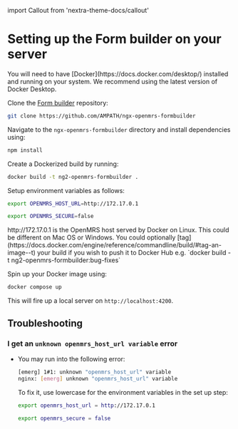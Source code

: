 import Callout from 'nextra-theme-docs/callout'

# Setting up the Form builder on your server

<Callout emoji="ℹ️">
  You will need to have [Docker](https://docs.docker.com/desktop/) installed and
  running on your system. We recommend using the latest version of Docker Desktop.
</Callout>

Clone the [Form builder](https://github.com/AMPATH/ngx-openmrs-formbuilder) repository:

```sh
git clone https://github.com/AMPATH/ngx-openmrs-formbuilder
```

Navigate to the `ngx-openmrs-formbuilder` directory and install dependencies using:

```sh
npm install
```

Create a Dockerized build by running:

```sh
docker build -t ng2-openmrs-formbuilder .
```

Setup environment variables as follows:

```sh
export OPENMRS_HOST_URL=http://172.17.0.1

export OPENMRS_SECURE=false
```

<Callout emoji="ℹ️">
  http://172.17.0.1 is the OpenMRS host served by Docker on Linux. This could be
  different on Mac OS or Windows.
</Callout>

<Callout emoji="ℹ️">
  You could optionally [tag](https://docs.docker.com/engine/reference/commandline/build/#tag-an-image--t) your build if you wish to push it to Docker Hub e.g.
  `docker build -t ng2-openmrs-formbuilder:bug-fixes`
</Callout>

Spin up your Docker image using:

```sh
docker compose up
```

This will fire up a local server on `http://localhost:4200`.

## Troubleshooting

### I get an `unknown openmrs_host_url variable` error

- You may run into the following error:

  ```sh
  [emerg] 1#1: unknown "openmrs_host_url" variable
  nginx: [emerg] unknown "openmrs_host_url" variable
  ```

  To fix it, use lowercase for the environment variables in the set up step:

  ```sh
  export openmrs_host_url = http://172.17.0.1

  export openmrs_secure = false
  ```
